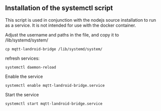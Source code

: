 ## Installation of the systemctl script

This script is used in conjunction with the nodejs source installation to run as a service. 
It is not intended for use with the docker container.

Adjust the username and paths in the file, and copy it to /lib/systemd/system/

```
cp mqtt-landroid-bridge /lib/systemd/system/
```

refresh services:

```
systemctl daemon-reload
```

Enable the service

```
systemctl enable mqtt-landroid-bridge.service
```

Start the service

```
systemctl start mqtt-landroid-bridge.service
```
